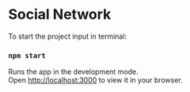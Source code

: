 # Social Network

To start the project input in terminal:
### `npm start`

Runs the app in the development mode.\
Open [http://localhost:3000](http://localhost:3000) to view it in your browser.


